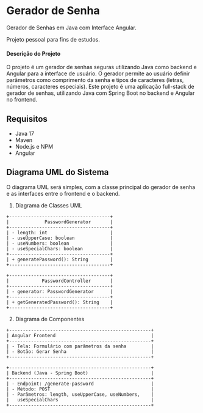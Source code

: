 # Gerador de Senha

Gerador de Senhas em Java com Interface Angular.

Projeto pessoal para fins de estudos.

#### Descrição do Projeto

O projeto é um gerador de senhas seguras utilizando Java como backend e Angular para a interface de usuário. O gerador permite ao usuário definir parâmetros como comprimento da senha e tipos de caracteres (letras, números, caracteres especiais).
Este projeto é uma aplicação full-stack de gerador de senhas, utilizando Java com Spring Boot no backend e Angular no frontend.

## Requisitos

- Java 17
- Maven
- Node.js e NPM
- Angular 

## Diagrama UML do Sistema
O diagrama UML será simples, com a classe principal do gerador de senha e as interfaces entre o frontend e o backend.

1. Diagrama de Classes UML

```
+-------------------------------------+
|             PasswordGenerator       |
+-------------------------------------+
| - length: int                       |
| - useUpperCase: boolean             |
| - useNumbers: boolean               |
| - useSpecialChars: boolean          |
+-------------------------------------+
| + generatePassword(): String        |
+-------------------------------------+

+-------------------------------------+
|            PasswordController       |
+-------------------------------------+
| - generator: PasswordGenerator      |
+-------------------------------------+
| + getGeneratedPassword(): String    |
+-------------------------------------+

````
2. Diagrama de Componentes

```
+----------------------------------------------------+
| Angular Frontend                                   |
+----------------------------------------------------+
| - Tela: Formulário com parâmetros da senha         |
| - Botão: Gerar Senha                               |
+----------------------------------------------------+

+----------------------------------------------------+
| Backend (Java - Spring Boot)                       |
+----------------------------------------------------+
| - Endpoint: /generate-password                     |
| - Método: POST                                     |
| - Parâmetros: length, useUpperCase, useNumbers,    |
|   useSpecialChars                                  |
+----------------------------------------------------+
